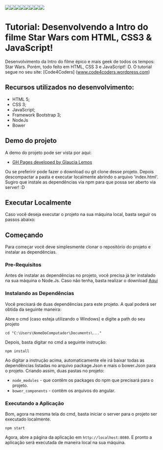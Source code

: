 [![](https://sourcerer.io/fame/glaucia86/glaucia86/app-star-wars-intro-js-css/images/0)](https://sourcerer.io/fame/glaucia86/glaucia86/app-star-wars-intro-js-css/links/0)[![](https://sourcerer.io/fame/glaucia86/glaucia86/app-star-wars-intro-js-css/images/1)](https://sourcerer.io/fame/glaucia86/glaucia86/app-star-wars-intro-js-css/links/1)[![](https://sourcerer.io/fame/glaucia86/glaucia86/app-star-wars-intro-js-css/images/2)](https://sourcerer.io/fame/glaucia86/glaucia86/app-star-wars-intro-js-css/links/2)[![](https://sourcerer.io/fame/glaucia86/glaucia86/app-star-wars-intro-js-css/images/3)](https://sourcerer.io/fame/glaucia86/glaucia86/app-star-wars-intro-js-css/links/3)[![](https://sourcerer.io/fame/glaucia86/glaucia86/app-star-wars-intro-js-css/images/4)](https://sourcerer.io/fame/glaucia86/glaucia86/app-star-wars-intro-js-css/links/4)[![](https://sourcerer.io/fame/glaucia86/glaucia86/app-star-wars-intro-js-css/images/5)](https://sourcerer.io/fame/glaucia86/glaucia86/app-star-wars-intro-js-css/links/5)[![](https://sourcerer.io/fame/glaucia86/glaucia86/app-star-wars-intro-js-css/images/6)](https://sourcerer.io/fame/glaucia86/glaucia86/app-star-wars-intro-js-css/links/6)[![](https://sourcerer.io/fame/glaucia86/glaucia86/app-star-wars-intro-js-css/images/7)](https://sourcerer.io/fame/glaucia86/glaucia86/app-star-wars-intro-js-css/links/7)

# Tutorial: Desenvolvendo a Intro do filme Star Wars com HTML, CSS3 & JavaScript!

Desenvolvimento da Intro do filme épico e mais geek de todos os tempos: Star Wars. Porém, todo feito em HTML, CSS 3 e JavaScript! :D. O tutorial segue no seu site: [Code4Coders] (www.code4coders.wordpress.com)

## Recursos utilizados no desenvolvimento:

- HTML 5;
- CSS 3;
- JavaScript;
- Framework Bootstrap 3;
- NodeJs
- Bower

## Demo do projeto
A demo do projeto pode ser vista por aqui:

- [GH Pages developed by Glaucia Lemos](http://glaucia86.github.io/appStarWars/)

Ou se preferirir pode fazer o download ou git clone desse projeto. Depois descompactar a pasta e executar localmente abrindo o arquivo 'index.html'. Sugiro que instale as dependências via npm para que possa ser aberto via server! :D

## Executar Localmente

Caso você deseja executar o projeto na sua máquina local, basta seguir os passos abaixo:

## Começando

Para começar você deve simplesmente clonar o repositório do projeto e instalar as dependências.

### Pre-Requisitos

Antes de instalar as dependências no projeto, você precisa já ter instalado na sua máquina o Node.Js. Caso não tenha, basta realizar o download [Aqui](https://nodejs.org/en/)

### Instalando as Dependências

Você precisará de duas dependências para este projeto. A qual poderá ser obtida da seguinte maneira:

Abre o cmd (caso esteja utilizando o Windows) e digite a path do seu projeto

```
cd "C:\Users\NomeDoComputador\Documents\..."
```

Depois, basta digitar no cmd a seguinte instrução:

```
npm install
```

Ao digitar a instrução acima, automaticamente ele irá baixar todas as dependências listadas no arquivo package.Json e mais o bower.Json para o projeto. Criando assim, duas pastas no projeto: 

* `node_modules` - que contêm os packages do npm que precisará para o projeto.
* `bower_components` - contêm os arquivos do angular.

### Executando a Aplicação

Bom, agora na mesma tela do cmd, basta iniciar o server para o projeto ser executado localmente.

```
npm start
```

Agora, abre a página da aplicação em `http://localhost:8080`. E pronto a aplicação será executada de maneira local na sua máquina.
